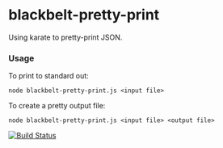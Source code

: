 # blackbelt-pretty-print
Using karate to pretty-print JSON.

### Usage
To print to standard out:
```
node blackbelt-pretty-print.js <input file>
```
To create a pretty output file: 
```
node blackbelt-pretty-print.js <input file> <output file>
```

[![Build Status](https://travis-ci.org/b-long/blackbelt-pretty-print.svg?branch=master)](https://travis-ci.org/b-long/blackbelt-pretty-print)
